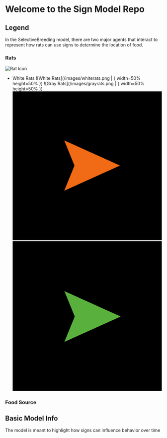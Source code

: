 # Welcome to the Sign Model Repo

## Legend

In the SelectiveBreeding model, there are two major agents that interact
to represent how rats can use signs to determine the location of food.

### Rats
![Rat Icon](http://ccl.northwestern.edu/netlogo/5.0/docs/images/defaultlinkshape.gif)

 - White Rats
 ![White Rats](/images/whiterats.png | { width=50% height=50% })
 ![Gray Rats](/images/grayrats.png | { width=50% height=50% })
 ![Orange Rats](/images/orangerats.png)
 ![Green Rats](/images/greenrats.png)

### Food Source

## Basic Model Info

The model is meant to highlight how signs can influence behavior over time
